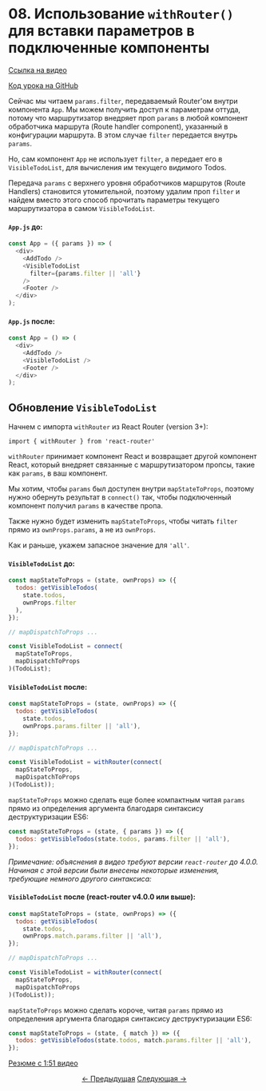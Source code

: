 # 08. Использование `withRouter()` для вставки параметров в подключенные компоненты
[Ссылка на видео](https://egghead.io/lessons/javascript-redux-using-withrouter-to-inject-the-params-into-connected-components)

[Код урока на GitHub](https://github.com/gaearon/todos/tree/08-using-withrouter-to-inject-params-into-connected-components)

Сейчас мы читаем `params.filter`, передаваемый Router'ом внутри компонента `App`. Мы можем получить доступ к параметрам оттуда, потому что маршрутизатор внедряет проп `params` в любой компонент обработчика маршрута (Route handler component), указанный в конфигурации маршрута. В этом случае `filter` передается внутрь `params`.

Но, сам компонент `App` не использует `filter`, а передает его в `VisibleTodoList`, для вычисления им текущего видимого Todos.

Передача `params` с верхнего уровня обработчиков маршрутов (Route Handlers) становится утомительной, поэтому удалим проп `filter` и найдем вместо этого способ прочитать параметры текущего маршрутизатора в самом `VisibleTodoList`.


#### `App.js` до:
```javascript
const App = ({ params }) => (
  <div>
    <AddTodo />
    <VisibleTodoList
      filter={params.filter || 'all'}
    />
    <Footer />
  </div>
);
```

#### `App.js` после:
```javascript
const App = () => (
  <div>
    <AddTodo />
    <VisibleTodoList />
    <Footer />
  </div>
);
```

## Обновление  `VisibleTodoList`
Начнем с импорта `withRouter` из React Router (version 3+):

`import { withRouter } from 'react-router'`

`withRouter` принимает компонент React и возвращает другой компонент React, который внедряет связанные с маршрутизатором пропсы, такие как `params`, в ваш компонент.

Мы хотим, чтобы `params` был доступен внутри `mapStateToProps`, поэтому нужно обернуть результат в  `connect()`  так, чтобы подключенный компонент получил `params` в качестве пропа.

Также нужно будет изменить `mapStateToProps`, чтобы читать `filter` прямо из `ownProps.params`, а не из `ownProps`.

Как и раньше, укажем запасное значение для `'all'`.

#### `VisibleTodoList` до:
```javascript
const mapStateToProps = (state, ownProps) => ({
  todos: getVisibleTodos(
    state.todos,
    ownProps.filter
  ),
});

// mapDispatchToProps ...

const VisibleTodoList = connect(
  mapStateToProps,
  mapDispatchToProps
)(TodoList);
```

#### `VisibleTodoList` после:
```javascript
const mapStateToProps = (state, ownProps) => ({
  todos: getVisibleTodos(
    state.todos,
    ownProps.params.filter || 'all'),
});

// mapDispatchToProps ...

const VisibleTodoList = withRouter(connect(
  mapStateToProps,
  mapDispatchToProps
)(TodoList));
```

`mapStateToProps` можно сделать еще более компактным читая `params` прямо из определения аргумента благодаря синтаксису деструктуризации ES6:

```javascript
const mapStateToProps = (state, { params }) => ({
  todos: getVisibleTodos(state.todos, params.filter || 'all'),
});
```

_Примечание: объяснения в видео требуют версии `react-router` до 4.0.0. Начиная с этой версии были внесены некоторые изменения, требующие немного другого синтаксиса:_

#### `VisibleTodoList` после (react-router v4.0.0 или выше):
```javascript
const mapStateToProps = (state, ownProps) => ({
  todos: getVisibleTodos(
    state.todos,
    ownProps.match.params.filter || 'all'),
});

// mapDispatchToProps ...

const VisibleTodoList = withRouter(connect(
  mapStateToProps,
  mapDispatchToProps
)(TodoList));
```

`mapStateToProps` можно сделать короче, читая `params` прямо из определения аргумента благодаря синтаксису деструктуризации ES6:

```javascript
const mapStateToProps = (state, { match }) => ({
  todos: getVisibleTodos(state.todos, match.params.filter || 'all'),
});
```

[Резюме с 1:51 видео](https://egghead.io/lessons/javascript-redux-using-withrouter-to-inject-the-params-into-connected-components#/tab-transcript)


<p align="center">
<a href="./07-Filtering_Redux_State_with_React_Router_Params.md"><- Предыдущая</a>
<a href="./09-Using_mapDispatchToProps_Shorthand_Notation.md">Следующая -></a>
</p>